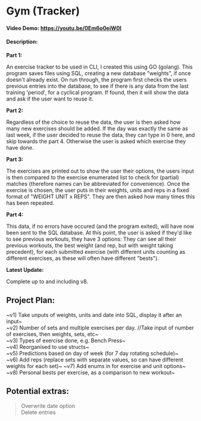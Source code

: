 # Gym (Tracker)

#### Video Demo: https://youtu.be/0Em6o0eiW0I 
#### Description:

**Part 1:**

An exercise tracker to be used in CLI, I created this using GO (golang).
This program saves files using SQL, creating a new database "weights", if once doesn't already exist.
On run through, the program first checks the users previous entries into the database, to see if there is any data from the last training 'period', for a cyclical program. If found, then it will show the data and ask if the user want to reuse it.

**Part 2:**

Regardless of the choice to reuse the data, the user is then asked how many new exercises should be added. 
If the day was exactly the same as last week, if the user decided to reuse the data, they can type in 0 here, and skip towards the part 4. Otherwise the user is asked which exercise they have done.

**Part 3:**

The exercises are printed out to show the user their options, the users input is then compared to the exercise enumerated list to check for (partial) matches (therefore names can be abbreviated for convenience). Once the exercise is chosen, the user puts in their weights, units and reps in a fixed format of "WEIGHT UNIT x REPS". They are then asked how many times this has been repeated.

**Part 4:**

This data, if no errors have occured (and the program exited), will have now been sent to the SQL database.
At this point, the user is asked if they'd like to see previous workouts, they have 3 options:
They can see all their previous workouts, the best weight (and rep, but with weight taking precedent), for each submitted exercise (with different units counting as different exercises, as these will often have different "bests").

**Latest Update:**

Complete up to and including v8.

## Project Plan:

~v1) Take unputs of weights, units and date into SQL, display it after an input~  
~v2) Number of sets and multiple exercises per day. //Take input of number of exercises, then weights, sets, etc~  
~v3) Types of exercise done, e.g. Bench Press~  
~v4) Reorganised to use structs~  
~v5) Predictions based on day of week (for 7 day rotating schedule)~  
~v6) Add reps (replace sets with separate values, so can have different weights for each set)~
~v7) Add enums in for exercise and unit options~  
~v8) Personal bests per exercise, as a comparison to new workout~  

## Potential extras:

> Overwrite date option  
> Delete entries  
